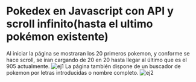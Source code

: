 # Pokedex en Javascript con API y scroll infinito(hasta el ultimo pokémon existente)
Al iniciar la página se mostraran los 20 primeros pokemon, y conforme se hace scroll, se iran cargando de 20 en 20 hasta llegar al último que es el 905 actualmente.
![ej1](https://user-images.githubusercontent.com/116076184/205587959-48110221-2da8-4f7d-b38c-e8af443479c2.png)
La página también dispone de un buscador de pokemon por letras introducidas o nombre completo.
![ej2](https://user-images.githubusercontent.com/116076184/205588581-b1fd5c46-611e-4172-bb11-15225bbd7bc1.png)
